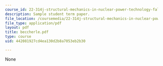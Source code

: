```yaml
---
course_id: 22-314j-structural-mechanics-in-nuclear-power-technology-fall-2006
description: Sample student term paper.
file_location: /coursemedia/22-314j-structural-mechanics-in-nuclear-power-technology-fall-2006/442081927cd4ea130d2b8a7053eb2b30_beccherle.pdf
file_type: application/pdf
layout: pdf
title: beccherle.pdf
type: course
uid: 442081927cd4ea130d2b8a7053eb2b30

---
```

None